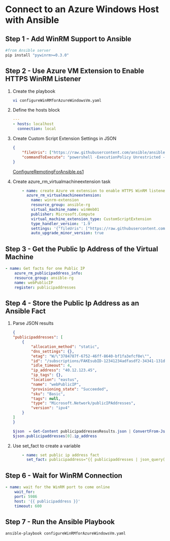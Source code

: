 # Connect to an Azure Windows Host with Ansible

## Step 1 - Add WinRM Support to Ansible

```bash
#from Ansible server
pip install "pywinrm>=0.3.0"
```

## Step 2 - Use Azure VM Extension to Enable HTTPS WinRM Listener

1. Create the playbook

    ```bash
    vi configureWinRMforAzureWindowsVm.yaml
    ```

2. Define the hosts block

    ```yml
    ---
    - hosts: localhost
      connection: local
    ```

3. Create Custom Script Extension Settings in JSON

    ```json
    {
        "fileUris": ["https://raw.githubusercontent.com/ansible/ansible/devel/examples/scripts/ConfigureRemotingForAnsible.ps1"],
        "commandToExecute": "powershell -ExecutionPolicy Unrestricted -File ConfigureRemotingForAnsible.ps1"
    }
    ```

    [ConfigureRemotingForAnsible.ps1](https://github.com/ansible/ansible/blob/devel/examples/scripts/ConfigureRemotingForAnsible.ps1)

4. Create azure_rm_virtualmachineextension task

    ```yaml
        - name: create Azure vm extension to enable HTTPS WinRM listener
          azure_rm_virtualmachineextension:
            name: winrm-extension
            resource_group: ansible-rg
            virtual_machine_name: winWeb01
            publisher: Microsoft.Compute
            virtual_machine_extension_type: CustomScriptExtension
            type_handler_version: '1.9'
            settings: '{"fileUris": ["https://raw.githubusercontent.com/ansible/ansible/devel/examples/scripts/ConfigureRemotingForAnsible.ps1"],"commandToExecute": "powershell -ExecutionPolicy Unrestricted -File ConfigureRemotingForAnsible.ps1"}'
            auto_upgrade_minor_version: true
    ```

## Step 3 - Get the Public Ip Address of the Virtual Machine

```yml
- name: Get facts for one Public IP
    azure_rm_publicipaddress_info:
    resource_group: ansible-rg
    name: webPublicIP
    register: publicipaddresses
```

## Step 4 - Store the Public Ip Address as an Ansible Fact

1. Parse JSON results

    ```JSON
    {
    "publicipaddresses": [
        {
            "allocation_method": "static",
            "dns_settings": {},
            "etag": "W/\"3784787f-6752-46ff-8640-bf1fa3efcf0e\"",
            "id": "/subscriptions/FAKEsubID-12341234adfasdf2-34341-131dfasd3/resourceGroups/ansible-rg/providers/Microsoft.Network/publicIPAddresses/webPublicIP",
            "idle_timeout": 4,
            "ip_address": "40.12.123.45",
            "ip_tags": {},
            "location": "eastus",
            "name": "webPublicIP",
            "provisioning_state": "Succeeded",
            "sku": "Basic",
            "tags": null,
            "type": "Microsoft.Network/publicIPAddresses",
            "version": "ipv4"
        }
    ]
    }
    ```

    ```powershell
    $json  = Get-Content publicipaddressesResults.json | ConvertFrom-Json 
    $json.publicipaddresses[0].ip_address
    ```

2. Use set_fact to create a variable

    ```yaml
        - name: set public ip address fact
          set_fact: publicipaddress="{{ publicipaddresses | json_query('publicipaddresses[0].ip_address')}}"
    ```

## Step 6 - Wait for WinRM Connection

```yaml
- name: wait for the WinRM port to come online
    wait_for:
    port: 5986
    host: '{{ publicipaddress }}'
    timeout: 600
```

## Step 7 - Run the Ansible Playbook

```bash
ansible-playbook configureWinRMforAzureWindowsVm.yaml
```

